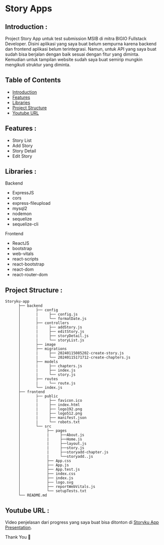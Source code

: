 # Story Apps

## <a name="introduction"></a> Introduction :
Project Story App untuk test submission MSIB di mitra BIGIO Fullstack Developer.
Disini aplikasi yang saya buat belum sempurna karena backend dan frontend aplikasi belum terintegrasi. 
Namun, untuk API yang saya buat sudah bisa berjalan dengan baik sesuai dengan fitur yang diminta.
Kemudian untuk tampilan website sudah saya buat semirip mungkin mengikuti struktur yang diminta.

## Table of Contents

- [Introduction](#introduction)
- [Features](#features)
- [Libraries](#libraries)
- [Project Structure](#project-structures)
- [Youtube URL](#apk-link)

## <a name="features"></a> Features :
- Story List
- Add Story
- Story Detail
- Edit Story


## <a name="libraries"></a> Libraries :
Backend

- ExpressJS
- cors
- express-fileupload
- mysql2
- nodemon
- sequelize
- sequelize-cli

Frontend

- ReactJS
- bootstrap
- web-vitals
- react-scripts
- react-bootstrap
- react-dom
- react-router-dom

## <a name="project-structures"></a> Project Structure :
```
Storyku-app
      ├── backend
      │       ├── config
      │       |     ├── config.js
      │       |     └── formatDate.js
      │       ├── controllers
      │       |     ├── addStory.js
      │       |     ├── editStory.js
      │       |     ├── storyDetail.js
      │       |     └── storyList.js
      │       ├── image
      │       ├── migrations
      │       |     ├── 20240115085202-create-story.js
      │       |     └── 20240115171712-create-chapters.js
      │       ├── models
      │       |     ├── chapters.js
      │       |     ├── index.js
      │       |     └── story.js
      │       ├── routes
      │       |     └── route.js
      │       └── index.js
      ├── frontend
      │       ├── public
      │       |     ├── favicon.ico
      │       |     ├── index.html
      │       |     ├── logo192.png
      │       |     ├── logo512.png
      │       |     ├── manifest.json
      │       |     └── robots.txt
      │       └── src
      │            ├── pages
      │            |     ├──About.js
      │            |     ├──Home.js
      │            |     ├──layout.js
      │            |     ├──story.js
      │            |     ├──storyadd-chapter.js
      │            |     └──storyadd..js
      │            ├── App.css
      │            ├── App.js
      │            ├── App.test.js
      │            ├── index.css
      │            ├── index.js
      │            ├── logo.svg
      │            ├── reportWebVitals.js
      │            └── setupTests.txt
      └── README.md
```
## <a name="apk-link"></a> Youtube URL :
Video penjelasan dari progress yang saya buat bisa ditonton di [Storyku App Presentation](https://youtu.be/s8LXUga3gBs).

Thank You :cookie:
